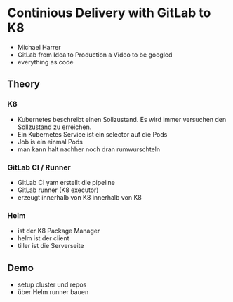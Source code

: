 # Continious Delivery with GitLab to K8
- Michael Harrer
- GitLab from Idea to Production a Video to be googled
- everything as code

## Theory
### K8
- Kubernetes beschreibt einen Sollzustand. Es wird immer versuchen den Sollzustand zu erreichen.
- Ein Kubernetes Service ist ein selector auf die Pods
- Job is ein einmal Pods
- man kann halt nachher noch dran rumwurschteln

### GitLab CI / Runner
- GitLab CI yam erstellt die pipeline
- GitLab runner (K8 executor)
- erzeugt innerhalb von K8 innerhalb von K8

### Helm
 - ist der K8 Package Manager
 - helm ist der client
 - tiller ist die Serverseite

## Demo
- setup cluster und repos
- über Helm runner bauen
